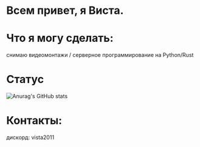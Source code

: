# Всем привет, я Виста.

# Что я могу сделать:
снимаю видеомонтажи / серверное программирование на Python/Rust

# Статус
![Anurag's GitHub stats](https://github-readme-stats.vercel.app/api?username=vistapower&show_icons=true&theme=merko)

# Контакты:

дискорд: vista2011
